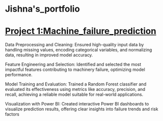 # Jishna's_portfolio

# [Project 1:Machine_failure_prediction](https://github.com/JishnaMR/Machine-_failure-_prediction)

Data Preprocessing and Cleaning: Ensured high-quality input data by handling missing values, encoding categorical variables, and normalizing data, resulting in improved model accuracy.

Feature Engineering and Selection: Identified and selected the most impactful features contributing to machinery failure, optimizing model performance.

Model Training and Evaluation: Trained a Random Forest classifier and evaluated its effectiveness using metrics like accuracy, precision, and recall, achieving a reliable model suitable for real-world applications.

Visualization with Power BI: Created interactive Power BI dashboards to visualize prediction results, offering clear insights into failure trends and risk factors
